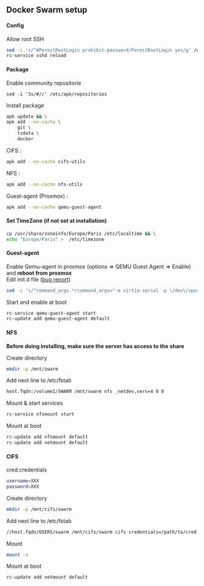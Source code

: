 ## Docker Swarm setup

#### Config
Allow root SSH
```bash
sed -i 's/^#PermitRootLogin prohibit-password/PermitRootLogin yes/g' /etc/ssh/sshd_config
rc-service sshd reload
```

#### Package
Enable community repositorie
```
sed -i '3s/#//' /etc/apk/repositories
```
Install package
```bash
apk update && \
apk add --no-cache \
    git \
    tzdata \
    docker
```
CIFS :
```bash
apk add --no-cache cifs-utils
```
NFS :
```bash
apk add --no-cache nfs-utils
```
Guest-agent (Proxmox) :
```bash
apk add --no-cache qemu-guest-agent
```

#### Set TimeZone (if not set at installation)
```bash
cp /usr/share/zoneinfo/Europe/Paris /etc/localtime && \
echo "Europe/Paris" >  /etc/timezone
```

#### Guest-agent
Enable Qemu-agent in proxmox (options => QEMU Guest Agent => Enable) and **reboot from proxmox** \
Edit init.d file ([bug report](https://gitlab.alpinelinux.org/alpine/aports/-/issues/8894 "Alpine Linux GitLab"))
```bash
sed -i 's/^command_args.*/command_args="-m virtio-serial -p \/dev\/vport2p1 -l \/var\/log\/qemu-ga.log -d"/g' /etc/init.d/qemu-guest-agent
```
Start and enable at boot
```bash
rc-service qemu-guest-agent start
rc-update add qemu-guest-agent default
```

#### NFS
**Before doing installing, make sure the server has access to the share**

Create directory
```bash
mkdir -p /mnt/swarm
```
Add next line to /etc/fstab
```bash
host.fqdn:/volume1/SWARM /mnt/swarm nfs _netdev,vers=4 0 0
```
Mount & start services
```bash
rc-service nfsmount start
```
Mount at boot
```bash
rc-update add nfsmount default
rc-update add netmount default
```
#### CIFS
cred.credentials
```bash
username=XXX
password=XXX
```
Create directory
```bash
mkdir -p /mnt/cifs/swarm
```
Add next line to /etc/fstab
```bash
//host.fqdn/USERS/swarm /mnt/cifs/swarm cifs credentials=/path/to/cred.credentials,exec,rw,uid=0,gid=0,dir_mode=0777,file_mode=0777 0 0
```
Mount
```bash
mount -a
```
Mount at boot
```bash
rc-update add netmount default
```
